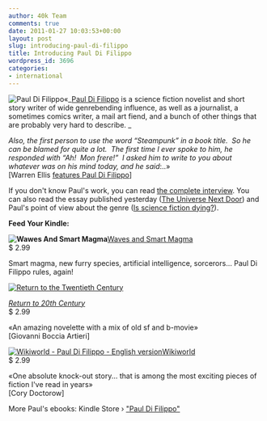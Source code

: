 ```yaml
---
author: 40k Team
comments: true
date: 2011-01-27 10:03:53+00:00
layout: post
slug: introducing-paul-di-filippo
title: Introducing Paul Di Filippo
wordpress_id: 3696
categories:
- international
---
```


![Paul Di Filippo](http://www.40kbooks.com/wp-content/uploads/2010/07/Paul-Di-Filippo-150x150.jpg)«_[Paul Di Filippo](http://www.pauldifilippo.com/) is a science fiction novelist and short story writer of wide  genrebending influence, as well as a journalist, a sometimes comics  writer, a mail art fiend, and a bunch of other things that are probably  very hard to describe. _

_Also, the first person to use the word  “Steampunk” in a book title.  So he can be blamed for quite a lot.  The  first time I ever spoke to him, he responded with “Ah!  Mon frere!”  I  asked him to write to you about whatever was on his mind today, and he  said_:..»  
[Warren Ellis [features Paul Di Filippo](http://www.warrenellis.com/?p=11749)]

If you don't know Paul's work, you can read [the complete interview](http://www.40kbooks.com/?p=2774). You can also read the essay published yesterday ([The Universe Next Door](http://bnreview.barnesandnoble.com/t5/The-Speculator/The-Universe-Next-Door/ba-p/4105)) and Paul's point of view about the genre ([Is science fiction dying?](http://www.salon.com/books/fiction/index.html?story=/books/feature/2010/12/16/21st_century_science_fiction)).

**Feed Your Kindle:**

**![Wawes And Smart Magma](http://www.40kbooks.com/wp-content/uploads/WawesAndSmartMagma_Eng_t-150x150.jpg)**[Waves and Smart Magma](http://www.amazon.com/Waves-Smart-Magma-story-ebook/dp/B004WPZW3Y/ref=cm_lmf_tit_8)  
$ 2.99

Smart magma, new furry species, artificial intelligence, sorcerors... Paul Di Filippo rules, again!

[![Return to the Twentieth Century](http://www.40kbooks.com/wp-content/uploads/return-difilippo_ok_t2-150x150.jpg)](http://www.amazon.com/Return-Twentieth-Century-ebook/dp/B004IWQVM2/ref=sr_1_1?ie=UTF8&m=A3KSZ402CI2EG1&s=digital-text&qid=1296122082&sr=1-1)

[_Return to 20th Century_](http://www.amazon.com/Return-Twentieth-Century-ebook/dp/B004IWQVM2/ref=sr_1_1?ie=UTF8&m=A3KSZ402CI2EG1&s=digital-text&qid=1296122082&sr=1-1)  
$ 2.99

«An amazing novelette with a mix of old sf and b-movie»  
[Giovanni Boccia Artieri]

[![Wikiworld - Paul Di Filippo - English version](http://www.40kbooks.com/wp-content/uploads/wikiworld-difilippo_ok_t-150x150.jpg)](http://www.amazon.com/Wikiworld-ebook/dp/B0047T7OWM/ref=sr_1_3?ie=UTF8&m=A3KSZ402CI2EG1&s=digital-text&qid=1296122082&sr=1-3)[Wikiworld](http://www.amazon.com/Wikiworld-ebook/dp/B0047T7OWM/ref=sr_1_3?ie=UTF8&m=A3KSZ402CI2EG1&s=digital-text&qid=1296122082&sr=1-3)  
$ 2.99

«One absolute knock-out story... that is among the most exciting pieces of fiction I've read in years»  
[Cory Doctorow]

More Paul's ebooks: Kindle Store › ["Paul Di Filippo"](http://www.amazon.com/s/ref=ntt_athr_dp_sr_1?_encoding=UTF8&search-alias=digital-text&field-author=Paul%20Di%20Filippo)

